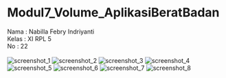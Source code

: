# Modul7_Volume_AplikasiBeratBadan
Nama  : Nabilla Febry Indriyanti <br>
Kelas : XI RPL 5<br>
No    : 22<br>
<br>
![screenshot_1](https://cloud.githubusercontent.com/assets/22045698/20968022/d64ad550-bcb4-11e6-9f9d-ce1a35f055d9.png)
![screenshot_2](https://cloud.githubusercontent.com/assets/22045698/20968027/d654a1fc-bcb4-11e6-9cc1-a30d501c49e9.png)
![screenshot_3](https://cloud.githubusercontent.com/assets/22045698/20968023/d64ba322-bcb4-11e6-93de-ffdd5b6daef5.png)
![screenshot_4](https://cloud.githubusercontent.com/assets/22045698/20968025/d64d91b4-bcb4-11e6-853e-549e1282a80b.png)
![screenshot_5](https://cloud.githubusercontent.com/assets/22045698/20968026/d64dc620-bcb4-11e6-9de8-af3d1804c027.png)
![screenshot_6](https://cloud.githubusercontent.com/assets/22045698/20968024/d64d5208-bcb4-11e6-8db2-76354f4ffce9.png)
![screenshot_7](https://cloud.githubusercontent.com/assets/22045698/20968028/d68635c8-bcb4-11e6-95c9-49d788e52d5f.png)
![screenshot_8](https://cloud.githubusercontent.com/assets/22045698/20968029/d68a3ae2-bcb4-11e6-9514-5339c14b6ba8.png)
